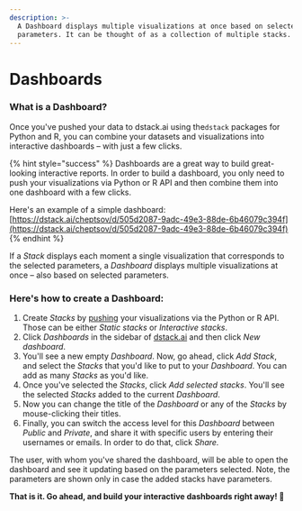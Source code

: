 ```yaml
---
description: >-
  A Dashboard displays multiple visualizations at once based on selected
  parameters. It can be thought of as a collection of multiple stacks.
---
```


# Dashboards

### What is a Dashboard?

Once you've pushed your data to dstack.ai using the`dstack` packages for Python and R, you can combine your datasets and visualizations into interactive dashboards – with just a few clicks.

{% hint style="success" %}
Dashboards are a great way to build great-looking interactive reports. In order to build a dashboard, you only need to push your visualizations via Python or R API and then combine them into one dashboard with a few clicks.

Here's an example of a simple dashboard: [https://dstack.ai/cheptsov/d/505d2087-9adc-49e3-88de-6b46079c394f](https://dstack.ai/cheptsov/d/505d2087-9adc-49e3-88de-6b46079c394f)
{% endhint %}

If a _Stack_ displays each moment a single visualization that corresponds to the selected parameters, a _Dashboard_ displays multiple visualizations at once – also based on selected parameters.

### Here's how to create a Dashboard:

1. Create _Stacks_ by [pushing](pushing-visualizations.md) your visualizations via the Python or R API. Those can be either _Static stacks_ or _Interactive stacks_. 
2. Click _Dashboards_ in the sidebar of [dstack.ai](https://dstack.ai) and then click _New dashboard_.
3. You'll see a new empty _Dashboard_. Now, go ahead, click _Add Stack_, and select the _Stacks_ that you'd like to put to your _Dashboard_. You can add as many _Stacks_ as you'd like.
4. Once you've selected the _Stacks_, click _Add selected stacks_. You'll see the selected _Stacks_ added to the current _Dashboard_.
5. Now you can change the title of the _Dashboard_ or any of the _Stacks_ by mouse-clicking their titles.
6. Finally, you can switch the access level for this _Dashboard_ between _Public_ and _Private_, and share it with specific users by entering their usernames or emails. In order to do that, click _Share._

The user, with whom you've shared the dashboard, will be able to open the dashboard and see it updating based on the parameters selected. Note, the parameters are shown only in case the added stacks have parameters.

**That is it. Go ahead, and build your interactive dashboards right away! 🚀**

